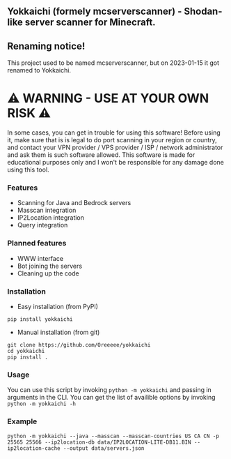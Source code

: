 ## Yokkaichi (formely mcserverscanner) - Shodan-like server scanner for Minecraft.

## Renaming notice!
This project used to be named mcserverscanner, but on 2023-01-15 it got renamed to Yokkaichi.

# ⚠️ WARNING - USE AT YOUR OWN RISK ⚠️
In some cases, you can get in trouble for using this software! Before using it, make sure that is is legal to do port scanning in your region or country, and contact your VPN provider / VPS provider / ISP / network administrator and ask them is such software allowed. This software is made for educational purposes only and I won't be responsible for any damage done using this tool.

### Features
- Scanning for Java and Bedrock servers
- Masscan integration
- IP2Location integration
- Query integration

### Planned features
- WWW interface
- Bot joining the servers
- Cleaning up the code

### Installation
- Easy installation (from PyPI)
```
pip install yokkaichi
```
- Manual installation (from git)
```
git clone https://github.com/Oreeeee/yokkaichi
cd yokkaichi
pip install .
```

### Usage
You can use this script by invoking `python -m yokkaichi` and passing in arguments in the CLI. You can get the list of availible options by invoking `python -m yokkaichi -h`

### Example
`python -m yokkaichi --java --masscan --masscan-countries US CA CN -p 25565 25566 --ip2location-db data/IP2LOCATION-LITE-DB11.BIN --ip2location-cache --output data/servers.json`